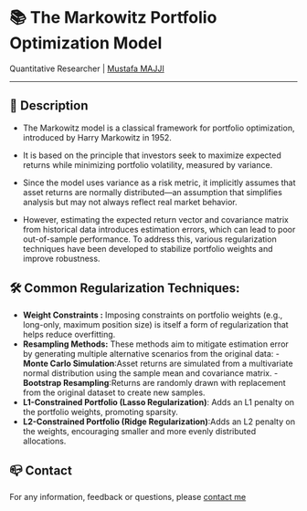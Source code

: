 # 📚 The Markowitz Portfolio Optimization Model

Quantitative Researcher | [Mustafa MAJJI](linkedin.com/in/mustafa-majji-3a59861a2)

***

## :monocle_face: Description

- The Markowitz model is a classical framework for portfolio optimization, introduced by Harry Markowitz in 1952.

- It is based on the principle that investors seek to maximize expected returns while minimizing portfolio volatility, measured by variance.

- Since the model uses variance as a risk metric, it implicitly assumes that asset returns are normally distributed—an assumption that simplifies analysis but may not always reflect real market behavior.

- However, estimating the expected return vector and covariance matrix from historical data introduces estimation errors, which can lead to poor out-of-sample performance. To address this, various regularization techniques have been developed to stabilize portfolio weights and improve robustness.


## 🛠️ Common Regularization Techniques:

- **Weight Constraints :**  Imposing constraints on portfolio weights (e.g., long-only, maximum position size) is itself a form of regularization that helps reduce overfitting.
- **Resampling Methods:** These methods aim to mitigate estimation error by generating multiple alternative scenarios from the original data:
               - **Monte Carlo Simulation**:Asset returns are simulated from a multivariate normal distribution using the sample mean and covariance matrix.
               - **Bootstrap Resampling**:Returns are randomly drawn with replacement from the original dataset to create new samples.
- **L1-Constrained Portfolio (Lasso Regularization)**: Adds an L1 penalty on the portfolio weights, promoting sparsity.
- **L2-Constrained Portfolio (Ridge Regularization)**:Adds an L2 penalty on the weights, encouraging smaller and more evenly distributed allocations.

## :mailbox_closed: Contact
For any information, feedback or questions, please [contact me][Mustafa-email]




[Mustafa-email]: mailto:majji1999@gmail.com

